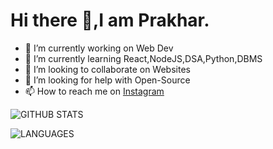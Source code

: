 
# Hi there 👋,I am Prakhar.

- 🔭 I’m currently working on Web Dev
- 🌱 I’m currently learning React,NodeJS,DSA,Python,DBMS	
- 👯 I’m looking to collaborate on Websites
- 🤔 I’m looking for help with Open-Source 
- 📫 How to reach me on [Instagram](https://www.instagram.com/sharmaji_2407_/?hl=en)


![GITHUB STATS](https://github-readme-stats.vercel.app/api?username=sharmaji-2407&theme=lowcontrast&show_icons=true&count_private=)	


![LANGUAGES](https://github-readme-stats.vercel.app/api/top-langs/?username=sharmaji-2407&layout=compact)
